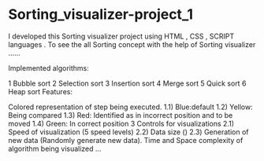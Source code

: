 # Sorting_visualizer-project_1

I developed this Sorting visualizer  project  using HTML ,  CSS , SCRIPT languages . To see the all Sorting concept with the help of  Sorting visualizer  ......

Implemented algorithms:

1 Bubble sort
2 Selection sort
3 Insertion sort
4 Merge sort
5 Quick sort
6 Heap sort
Features:

Colored representation of step being executed. 1.1) Blue:default 1.2) Yellow: Being compared 1.3) Red: Identified as in incorrect position and to be moved 1.4) Green: In correct position
3 Controls for visualizations 2.1) Speed of visualization (5 speed levels) 2.2) Data size () 2.3) Generation of new data (Randomly generate new data).
Time and Space complexity of algorithm being visualized ...
